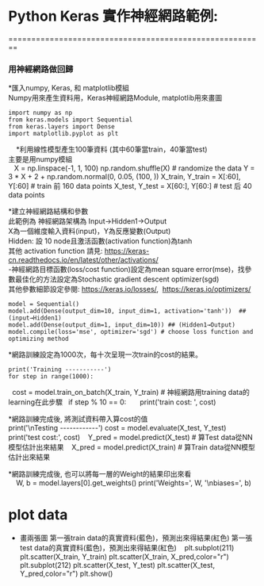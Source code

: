 # Python Keras 實作神經網路範例:
========================================================
### 用神經網路做回歸
*匯入numpy, Keras, 和 matplotlib模組 </br>
Numpy用來產生資料用，Keras神經網路Module, matplotlib用來畫圖

    import numpy as np
    from keras.models import Sequential
    from keras.layers import Dense
    import matplotlib.pyplot as plt
    
*利用線性模型產生100筆資料 (其中60筆當train，40筆當test)</br>
主要是用numpy模組</br>
    X = np.linspace(-1, 1, 100)
    np.random.shuffle(X)    # randomize the data
    Y = 3 * X + 2 + np.random.normal(0, 0.05, (100, ))
    X_train, Y_train = X[:60], Y[:60]     # train 前 160 data points
    X_test, Y_test = X[60:], Y[60:]       # test 后 40 data points

*建立神經網路結構和參數</br>
此範例為 神經網路架構為 Input→Hidden1→Output</br>
X為一個維度輸入資料(input)，Y為反應變數(Output)</br>
Hidden: 設 10 node且激活函數(activation function)為tanh</br>
其他 activation function 請見: https://keras-cn.readthedocs.io/en/latest/other/activations/</br>
-神經網路目標函數(loss/cost function)設定為mean square error(mse)，找參數最佳化的方法設定為Stochastic gradient descent optimizer(sgd)</br>
其他參數細節設定參閱: https://keras.io/losses/,  https://keras.io/optimizers/</br>

    model = Sequential()
    model.add(Dense(output_dim=10, input_dim=1, activation='tanh'))  ## (input→Hidden1)
    model.add(Dense(output_dim=1, input_dim=10)) ## (Hidden1→Output)
    model.compile(loss='mse', optimizer='sgd') # choose loss function and optimizing method

*網路訓練設定為1000次，每十次呈現一次train的cost的結果。</br>

    print('Training -----------')
    for step in range(1000):
        cost = model.train_on_batch(X_train, Y_train) # 神經網路用training data的learning在此步驟
        if step % 10 == 0:
            print('train cost: ', cost)
            
*網路訓練完成後, 將測試資料帶入算cost的值</br>
    print('\nTesting ------------')
    cost = model.evaluate(X_test, Y_test)
    print('test cost:', cost)
    Y_pred = model.predict(X_test) # 算Test data從NN模型估計出來結果
    X_pred = model.predict(X_train) # 算Train data從NN模型估計出來結果

*網路訓練完成後, 也可以將每一層的Weight的結果印出來看</br>    
    W, b = model.layers[0].get_weights()
    print('Weights=', W, '\nbiases=', b)



# plot data
* 畫兩張圖
第一張train data的真實資料(藍色)，預測出來得結果(紅色)
第一張test data的真實資料(藍色)，預測出來得結果(紅色)
    plt.subplot(211)
    plt.scatter(X_train, Y_train)
    plt.scatter(X_train, X_pred,color="r")
    plt.subplot(212)
    plt.scatter(X_test, Y_test)
    plt.scatter(X_test, Y_pred,color="r")
    plt.show()
